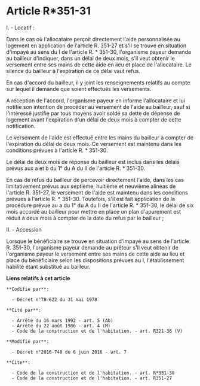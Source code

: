 # Article R*351-31

I. - Locatif : 

Dans le cas où l'allocataire perçoit directement l'aide personnalisée au logement en application de l'article R. 351-27 et
s'il se trouve en situation d'impayé au sens du I de l'article R. * 351-30, l'organisme payeur demande au bailleur
d'indiquer, dans un délai de deux mois, s'il veut obtenir le versement entre ses mains de cette aide en lieu et place de
l'allocataire. Le silence du bailleur à l'expiration de ce délai vaut refus. 

En cas d'accord du bailleur, il y joint les renseignements relatifs au compte sur lequel il demande que soient effectués les
versements. 

A réception de l'accord, l'organisme payeur en informe l'allocataire et lui notifie son intention de procéder au versement de
l'aide au bailleur, sauf si l'intéressé justifie par tous moyens avoir soldé sa dette de dépense de logement avant
l'expiration d'un délai de deux mois à compter de cette notification. 

Le versement de l'aide est effectué entre les mains du bailleur à compter de l'expiration du délai de deux mois. Ce versement
est maintenu dans les conditions prévues à l'article R. * 351-30. 

Le délai de deux mois de réponse du bailleur est inclus dans les délais prévus aux a et b du 1° du A du II de l'article R. *
351-30. 

En cas de refus du bailleur de percevoir directement l'aide, dans les cas limitativement prévus aux septième, huitième et
neuvième alinéas de l'article R. 351-27, le versement de l'aide est maintenu dans les conditions prévues à l'article R. *
351-30. Toutefois, s'il est fait application de la procédure prévue au a du 1° du A du II de l'article R. * 351-30, le délai
de six mois accordé au bailleur pour mettre en place un plan d'apurement est réduit à deux mois à compter de la date du refus
par le bailleur ; 

II. - Accession

Lorsque le bénéficiaire se trouve en situation d'impayé au sens de l'article R. 351-30, l'organisme payeur demande au prêteur
s'il veut obtenir de l'organisme payeur le versement entre ses mains de cette aide au lieu et place du bénéficiaire selon les
dispositions prévues au I, l'établissement habilité étant substitué au bailleur.

**Liens relatifs à cet article**

	**Codifié par**:

	  - Décret n°78-622 du 31 mai 1978

	**Cité par**:

	  - Arrêté du 16 mars 1992 - art. 5 (Ab)
	  - Arrêté du 22 août 1986 - art. 4 (M)
	  - Code de la construction et de l'habitation. - art. R321-36 (V)

	**Modifié par**:

	  - Décret n°2016-748 du 6 juin 2016 - art. 7

	**Cite**:

	  - Code de la construction et de l'habitation. - art. R*351-30
	  - Code de la construction et de l'habitation. - art. R351-27
